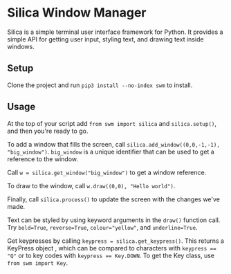 # Silica Window Manager

Silica is a simple terminal user interface framework for Python. It provides a simple API for getting user input, styling text, and drawing text inside windows. 


## Setup

Clone the project and run `pip3 install --no-index swm` to install. 

## Usage
At the top of your script add `from swm import silica` and `silica.setup()`, and then you're ready to go.

To add a window that fills the screen, call `silica.add_window((0,0,-1,-1), "big_window")`. `big_window` is a unique identifier that can be used to get a reference to the window.

Call `w = silica.get_window("big_window")` to get a window reference. 

To draw to the window, call `w.draw((0,0), "Hello world")`.

Finally, call `silica.process()` to update the screen with the changes we've made.

Text can be styled by using keyword arguments in the `draw()` function call. Try `bold=True`, `reverse=True`, `colour="yellow"`, and `underline=True`.

Get keypresses by calling `keypress = silica.get_keypress()`. This returns a KeyPress object  , which can be compared to characters with `keypress == "Q"` or to key codes with `keypress == Key.DOWN`. To get the Key class, use `from swm import Key`.
